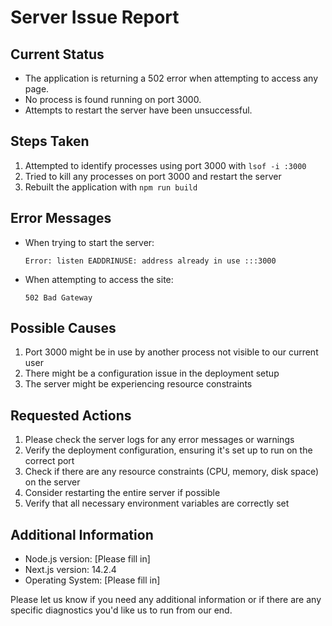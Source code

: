 # Server Issue Report

## Current Status
- The application is returning a 502 error when attempting to access any page.
- No process is found running on port 3000.
- Attempts to restart the server have been unsuccessful.

## Steps Taken
1. Attempted to identify processes using port 3000 with `lsof -i :3000`
2. Tried to kill any processes on port 3000 and restart the server
3. Rebuilt the application with `npm run build`

## Error Messages
- When trying to start the server:
  ```
  Error: listen EADDRINUSE: address already in use :::3000
  ```
- When attempting to access the site:
  ```
  502 Bad Gateway
  ```

## Possible Causes
1. Port 3000 might be in use by another process not visible to our current user
2. There might be a configuration issue in the deployment setup
3. The server might be experiencing resource constraints

## Requested Actions
1. Please check the server logs for any error messages or warnings
2. Verify the deployment configuration, ensuring it's set up to run on the correct port
3. Check if there are any resource constraints (CPU, memory, disk space) on the server
4. Consider restarting the entire server if possible
5. Verify that all necessary environment variables are correctly set

## Additional Information
- Node.js version: [Please fill in]
- Next.js version: 14.2.4
- Operating System: [Please fill in]

Please let us know if you need any additional information or if there are any specific diagnostics you'd like us to run from our end.